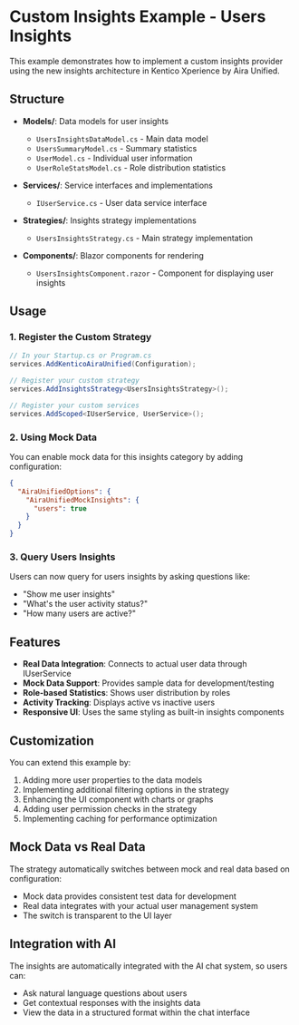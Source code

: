 # Custom Insights Example - Users Insights

This example demonstrates how to implement a custom insights provider using the new insights architecture in Kentico
Xperience by Aira Unified.

## Structure

- **Models/**: Data models for user insights
    - `UsersInsightsDataModel.cs` - Main data model
    - `UsersSummaryModel.cs` - Summary statistics
    - `UserModel.cs` - Individual user information
    - `UserRoleStatsModel.cs` - Role distribution statistics

- **Services/**: Service interfaces and implementations
    - `IUserService.cs` - User data service interface

- **Strategies/**: Insights strategy implementations
    - `UsersInsightsStrategy.cs` - Main strategy implementation

- **Components/**: Blazor components for rendering
    - `UsersInsightsComponent.razor` - Component for displaying user insights

## Usage

### 1. Register the Custom Strategy

```csharp
// In your Startup.cs or Program.cs
services.AddKenticoAiraUnified(Configuration);

// Register your custom strategy
services.AddInsightsStrategy<UsersInsightsStrategy>();

// Register your custom services
services.AddScoped<IUserService, UserService>();
```

### 2. Using Mock Data

You can enable mock data for this insights category by adding configuration:

```json
{
  "AiraUnifiedOptions": {
    "AiraUnifiedMockInsights": {
      "users": true
    }
  }
}
```

### 3. Query Users Insights

Users can now query for users insights by asking questions like:

- "Show me user insights"
- "What's the user activity status?"
- "How many users are active?"

## Features

- **Real Data Integration**: Connects to actual user data through IUserService
- **Mock Data Support**: Provides sample data for development/testing
- **Role-based Statistics**: Shows user distribution by roles
- **Activity Tracking**: Displays active vs inactive users
- **Responsive UI**: Uses the same styling as built-in insights components

## Customization

You can extend this example by:

1. Adding more user properties to the data models
2. Implementing additional filtering options in the strategy
3. Enhancing the UI component with charts or graphs
4. Adding user permission checks in the strategy
5. Implementing caching for performance optimization

## Mock Data vs Real Data

The strategy automatically switches between mock and real data based on configuration:

- Mock data provides consistent test data for development
- Real data integrates with your actual user management system
- The switch is transparent to the UI layer

## Integration with AI

The insights are automatically integrated with the AI chat system, so users can:

- Ask natural language questions about users
- Get contextual responses with the insights data
- View the data in a structured format within the chat interface